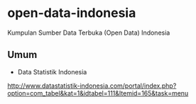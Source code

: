open-data-indonesia
===================

Kumpulan Sumber Data Terbuka (Open Data) Indonesia

Umum
----
- Data Statistik Indonesia

http://www.datastatistik-indonesia.com/portal/index.php?option=com_tabel&kat=1&idtabel=111&Itemid=165&task=menu